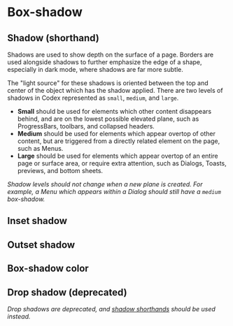 <script setup>
import { computed, ref, onMounted } from 'vue';
import { useData } from 'vitepress';
import CdxDocsTokensTable from '../../src/components/tokens/TokensTable.vue';
import defaultModeTokens from '@wikimedia/codex-design-tokens/theme-wikimedia-ui.json';
import darkModeTokens from '@wikimedia/codex-design-tokens/theme-wikimedia-ui-mode-dark.json';

const { isDark } = useData();

const isMounted = ref( false );
onMounted( () => { isMounted.value = true; } );

// We have to update this on mount to force the server-rendered HTML to update.
const tokens = computed( () => isMounted.value && isDark.value ? darkModeTokens : defaultModeTokens );
</script>

# Box-shadow

## Shadow (shorthand)

Shadows are used to show depth on the surface of a page. Borders are used alongside shadows to further emphasize the edge of a shape, especially in dark mode, where shadows are far more subtle.

The "light source" for these shadows is oriented between the top and center of the object which has the shadow applied. There are two levels of shadows in Codex represented as `small`, `medium`, and `large`.

- **Small** should be used for elements which other content disappears behind, and are on the lowest possible elevated plane, such as ProgressBars, toolbars, and collapsed headers.
- **Medium** should be used for elements which appear overtop of other content, but are triggered from a directly related element on the page, such as Menus.
- **Large** should be used for elements which appear overtop of an entire page or surface area, or require extra attention, such as Dialogs, Toasts, previews, and bottom sheets.

*Shadow levels should not change when a new plane is created. For example, a Menu which appears within a Dialog should still have a `medium` box-shadow.*

<cdx-docs-tokens-table
	:tokens="tokens['box-shadow']"
	exclude-tokens="tokens['drop']['inset']['outset']['color']"
	token-demo="CdxDocsTokenDemo"
	token-category="box-shadow"
	css-property="box-shadow"
/>

## Inset shadow

<cdx-docs-tokens-table
	:tokens="tokens['box-shadow']['inset']"
	exclude-tokens="color"
	token-demo="CdxDocsTokenDemo"
	token-category="box-shadow"
	css-property="box-shadow"
/>

## Outset shadow

<cdx-docs-tokens-table
	:tokens="tokens['box-shadow']['outset']"
	exclude-tokens="color"
	token-demo="CdxDocsTokenDemo"
	token-category="box-shadow"
	css-property="box-shadow"
/>

## Box-shadow color

<cdx-docs-tokens-table
	:tokens="tokens['box-shadow']['color']"
	token-demo="CdxDocsTokenDemo"
	token-category="box-shadow-color"
	css-property="--cdx-demo-box-shadow-color"
/>

## Drop shadow (deprecated)

*Drop shadows are deprecated, and [shadow shorthands](#shadow-shorthand) should be used instead.*

<cdx-docs-tokens-table
	:tokens="tokens['box-shadow']['drop']"
	exclude-tokens="color"
	token-demo="CdxDocsTokenDemo"
	token-category="box-shadow"
	css-property="box-shadow"
/>

<style lang="less">
@import ( reference ) '@wikimedia/codex-design-tokens/theme-wikimedia-ui.less';

.cdx-docs-tokens-demo--box-shadow-color {
	.cdx-docs-tokens-demo__token {
		box-shadow: @box-shadow-inset-small var( --cdx-demo-box-shadow-color );
	}
}
</style>
